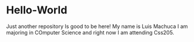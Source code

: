 # Hello-World
Just another repository
Is good to be here!
My name is Luis Machuca I am majoring in COmputer Science and right now I am attending Css205. 
